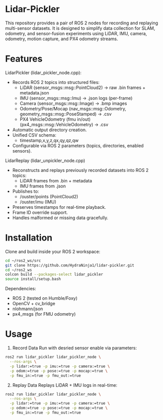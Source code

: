 # Lidar-Pickler
This repository provides a pair of ROS 2 nodes for recording and replaying multi-sensor datasets. It is designed to simplify data collection for SLAM, odometry, and sensor-fusion experiments using LiDAR, IMU, camera, odometry, motion capture, and PX4 odometry streams.
# Features
LidarPickler (lidar_pickler_node.cpp):
- Records ROS 2 topics into structured files:
  - LiDAR (sensor_msgs::msg::PointCloud2) → raw .bin frames + metadata.json
  - IMU (sensor_msgs::msg::Imu) → .json logs (per-frame)
  - Camera (sensor_msgs::msg::Image) → .bmp images
  - Odometry/Pose/Mocap (nav_msgs::msg::Odometry, geometry_msgs::msg::PoseStamped) → .csv
  - PX4 VehicleOdometry (fmu in/out) (px4_msgs::msg::VehicleOdometry) → .csv
- Automatic output directory creation.
- Unified CSV schema:
  - timestamp,x,y,z,qx,qy,qz,qw
- Configurable via ROS 2 parameters (topics, directories, enabled sensors).

LidarReplay (lidar_unpickler_node.cpp)
- Reconstructs and replays previously recorded datasets into ROS 2 topics:
  - LiDAR frames from .bin + metadata
  - IMU frames from .json
- Publishes to:
  - /ouster/points (PointCloud2)
  - /ouster/imu (IMU)
- Preserves timestamps for real-time playback.
- Frame ID override support.
- Handles malformed or missing data gracefully.

# Installation
Clone and build inside your ROS 2 workspace:
```bash
cd ~/ros2_ws/src
git clone https://github.com/HydraNinja1/lidar-pickler.git
cd ~/ros2_ws
colcon build --packages-select lidar_pickler
source install/setup.bash
```
Dependencies:
- ROS 2 (tested on Humble/Foxy)
- OpenCV + cv_bridge
- nlohmann/json
- px4_msgs (for FMU odometry)

# Usage
1. Record Data
Run with desried sensor enable via parameters:
```bash
ros2 run lidar_pickler lidar_pickler_node \
  --ros-args \
  -p lidar:=true -p imu:=true -p camera:=true \
  -p odom:=true -p pose:=true -p mocap:=true \
  -p fmu_in:=true -p fmu_out:=true
```
2. Replay Data
Replays LiDAR + IMU logs in real-time:
```bash
ros2 run lidar_pickler lidar_pickler_node \
  --ros-args \
  -p lidar:=true -p imu:=true -p camera:=true \
  -p odom:=true -p pose:=true -p mocap:=true \
  -p fmu_in:=true -p fmu_out:=true
```
